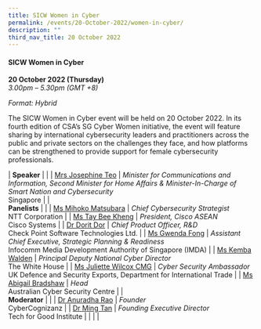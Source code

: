 ```yaml
---
title: SICW Women in Cyber
permalink: /events/20-October-2022/women-in-cyber/
description: ""
third_nav_title: 20 October 2022
---
```

#### **SICW Women in Cyber**

**20 October 2022 (Thursday)**  
*3.00pm – 5.30pm (GMT +8)*

*Format: Hybrid*

The SICW Women in Cyber event will be held on 20 October 2022. In its fourth edition of CSA’s SG Cyber Women initiative, the event will feature sharing by international cybersecurity leaders and practitioners across the public and private sectors on the challenges they face, and how platforms can be strengthened to provide support for female cybersecurity professionals.

| **Speaker**    |                                                              |
| [Mrs Josephine Teo](/goh-mrs-josephine-teo)  | *Minister for Communications and Information, Second Minister for Home Affairs & Minister-In-Charge of Smart Nation and Cybersecurity*<br>Singapore                   |
| <br>**Panelists**    |                                                              |
| [Ms Mihoko Matsubara](/speaker-Mihoko-Matsubara)  | *Chief Cybersecurity Strategist*<br>NTT Corporation                  |
| [Ms Tay Bee Kheng](/moderator-tay-bee-kheng)  | *President, Cisco ASEAN*<br>Cisco Systems                 |
| [Dr Dorit Dor](/speaker-dr-dorit-Dor)  | *Chief Product Officer, R&D*<br>Check Point Software Technologies Ltd.                 |
| [Ms Gwenda Fong](/speaker-gwenda-fong)  | *Assistant Chief Executive, Strategic Planning & Readiness*<br>Infocomm Media Development Authority of Singapore (IMDA)                 |
| [Ms Kemba Walden](/speaker-kemba-walden)  | *Principal Deputy National Cyber Director*<br>The White House                 |
| [Ms Juliette Wilcox CMG](/speaker-juliette-wilcox)  | *Cyber Security Ambassador*<br>UK Defence and Security Exports, Department for International Trade                 |
| [Ms Abigail Bradshaw](/speaker-Abigail-Bradshaw)  | *Head*<br>Australian Cyber Security Centre                 |
| <br> **Moderator**          |                                                              |
| [Dr Anuradha Rao](/moderator-dr-anuradha-rao)  | *Founder*<br>CyberCognizanz                  |
| [Dr Ming Tan](/moderator-dr-ming-tan)  | *Founding Executive Director*<br>Tech for Good Institute                  |
| | |